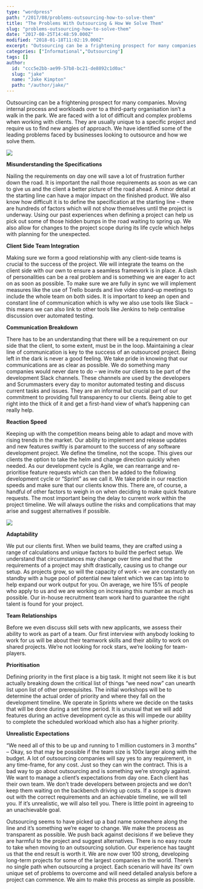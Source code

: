 ```yaml
---
type: "wordpress"
path: "/2017/08/problems-outsourcing-how-to-solve-them"
title: "The Problems With Outsourcing & How We Solve Them"
slug: "problems-outsourcing-how-to-solve-them"
date: "2017-08-25T14:48:59.000Z"
modified: "2018-01-18T11:02:19.000Z"
excerpt: "Outsourcing can be a frightening prospect for many companies. Moving internal process and workloads over to a third-party organisation isn’t a walk in the park. We are faced with a lot of difficult and complex problems when working with clients. They are usually unique to a specific project and require us to find new angles …"
categories: ["Informational","Outsourcing"]
tags: []
author:
  id: "ccc5e2bb-ae99-57b8-bc21-de8892c1d0ac"
  slug: "jake"
  name: "Jake Kimpton"
  path: "/author/jake/"
---
```

Outsourcing can be a frightening prospect for many companies. Moving internal process and workloads over to a third-party organisation isn’t a walk in the park. We are faced with a lot of difficult and complex problems when working with clients. They are usually unique to a specific project and require us to find new angles of approach. We have identified some of the leading problems faced by businesses looking to outsource and how we solve them.

![](/wp-content/uploads/2017/08/helloquence-51716.jpg)

**Misunderstanding the Specifications**

Nailing the requirements on day one will save a lot of frustration further down the road. It is important the nail those requirements as soon as we can to give us and the client a better picture of the road ahead. A minor detail at the starting line can have a major impact on the finished product. We also know how difficult it is to define the specification at the starting line – there are hundreds of factors which will not show themselves until the project is underway. Using our past experiences when defining a project can help us pick out some of those hidden bumps in the road waiting to spring up. We also allow for changes to the project scope during its life cycle which helps with planning for the unexpected.

**Client Side Team Integration**

Making sure we form a good relationship with any client-side teams is crucial to the success of the project. We will integrate the teams on the client side with our own to ensure a seamless framework is in place. A clash of personalities can be a real problem and is something we are eager to act on as soon as possible. To make sure we are fully in sync we will implement measures like the use of Trello boards and live video stand-up meetings to include the whole team on both sides. It is important to keep an open and constant line of communication which is why we also use tools like Slack – this means we can also link to other tools like Jenkins to help centralise discussion over automated testing.

**Communication Breakdown**

There has to be an understanding that there will be a requirement on our side that the client, to some extent, must be in the loop. Maintaining a clear line of communication is key to the success of an outsourced project. Being left in the dark is never a good feeling. We take pride in knowing that our communications are as clear as possible. We do something many companies would never dare to do – we invite our clients to be part of the development Slack channels. These channels are used by the developers and Scrummasters every day to monitor automated testing and discuss current tasks and issues. They are an informal but crucial part of our commitment to providing full transparency to our clients. Being able to get right into the thick of it and get a first-hand view of what’s happening can really help.

**Reaction Speed**

Keeping up with the competition means being able to adapt and move with rising trends in the market. Our ability to implement and release updates and new features swiftly is paramount to the success of any software development project. We define the timeline, not the scope. This gives our clients the option to take the helm and change direction quickly when needed. As our development cycle is Agile, we can rearrange and re-prioritise feature requests which can then be added to the following development cycle or “Sprint” as we call it. We take pride in our reaction speeds and make sure that our clients know this. There are, of course, a handful of other factors to weigh in on when deciding to make quick feature requests. The most important being the delay to current work within the project timeline. We will always outline the risks and complications that may arise and suggest alternatives if possible.

![](/wp-content/uploads/2017/08/problems-with-outsourcing-scrum-2-headforwards.jpg)

**Adaptability**

We put our clients first. When we build teams, they are crafted using a range of calculations and unique factors to build the perfect setup. We understand that circumstances may change over time and that the requirements of a project may shift drastically, causing us to change our setup. As projects grow, so will the capacity of work – we are constantly on standby with a huge pool of potential new talent which we can tap into to help expand our work output for you. On average, we hire 15% of people who apply to us and we are working on increasing this number as much as possible. Our in-house recruitment team work hard to guarantee the right talent is found for your project.

**Team Relationships**

Before we even discuss skill sets with new applicants, we assess their ability to work as part of a team. Our first interview with anybody looking to work for us will be about their teamwork skills and their ability to work on shared projects. We’re not looking for rock stars, we’re looking for team-players.

**Prioritisation**

Defining priority in the first place is a big task. It might not seem like it is but actually breaking down the critical list of things “we need now” can unearth list upon list of other prerequisites. The initial workshops will be to determine the actual order of priority and where they fall on the development timeline. We operate in Sprints where we decide on the tasks that will be done during a set time period. It is unusual that we will add features during an active development cycle as this will impede our ability to complete the scheduled workload which also has a higher priority.

**Unrealistic Expectations**

“We need all of this to be up and running to 1 million customers in 3 months” – Okay, so that may be possible if the team size is 100x larger along with the budget. A lot of outsourcing companies will say yes to any requirement, in any time-frame, for any cost. Just so they can win the contract. This is a bad way to go about outsourcing and is something we’re strongly against. We want to manage a client’s expectations from day one. Each client has their own team. We don’t trade developers between projects and we don’t keep them waiting on the backbench driving up costs. If a scope is drawn out with the correct requirements and an achievable timeline, we will tell you. If it’s unrealistic, we will also tell you. There is little point in agreeing to an unachievable goal.

Outsourcing seems to have picked up a bad name somewhere along the line and it’s something we’re eager to change. We make the process as transparent as possible. We push back against decisions if we believe they are harmful to the project and suggest alternatives. There is no easy route to take when moving to an outsourcing solution. Our experience has taught us that the end result is worth it. We are now over 100 strong, developing long-term projects for some of the largest companies in the world. There’s no single path when outsourcing a project. Each scenario will have its’ own unique set of problems to overcome and will need detailed analysis before a project can commence. We aim to make this process as simple as possible.